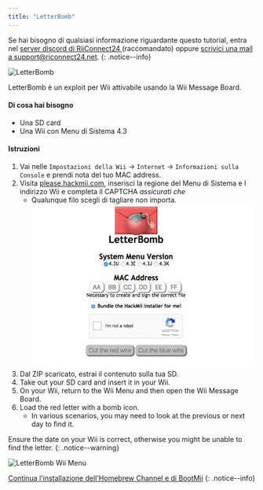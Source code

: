 ```yaml
---
title: "LetterBomb"
---
```


Se hai bisogno di qualsiasi informazione riguardante questo tutorial, entra nel [server discord di RiiConnect24 ](https://discord.gg/rc24)(raccomandato) oppure [scrivici una mail a support@riconnect24.net](mailto:support@riiconnect24.net).
{: .notice--info}

![LetterBomb](/images/letterbomb.png)

LetterBomb è un exploit per Wii attivabile usando la Wii Message Board.

#### Di cosa hai bisogno
- Una SD card
- Una Wii con Menu di Sistema 4.3

#### Istruzioni


1. Vai nelle `Impostazioni della Wii` -> `Internet` -> `Informazioni sulla Console` e prendi nota del tuo MAC address.
1. Visita [please.hackmii.com](https://please.hackmii.com), inserisci la regione del Menu di Sistema e l indirizzo Wii e completa il CAPTCHA *assicurati che*
   - Qualunque filo scegli di tagliare non importa. ![Schermata HackMii](/images/Wii/LetterBomb-PC.png)
1. Dal ZIP scaricato, estrai il contenuto sulla tua SD.
1. Take out your SD card and insert it in your Wii.
1. On your Wii, return to the Wii Menu and then open the Wii Message Board.
1. Load the red letter with a bomb icon.
   - In various scenarios, you may need to look at the previous or next day to find it.

Ensure the date on your Wii is correct, otherwise you might be unable to find the letter.
{: .notice--warning}


![LetterBomb Wii Menu](/images/Wii/LetterBomb-Wii.png)

[Continua l'installazione dell'Homebrew Channel e di BootMii](hbc)
{: .notice--info}
